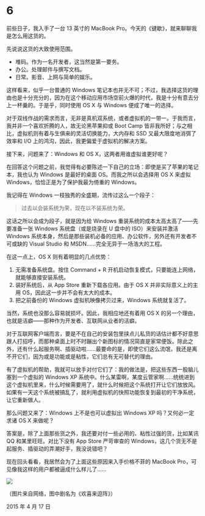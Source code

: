 # 6

前些日子，我入手了一台 13 英寸的 MacBook Pro。今天的《键歇》，就来聊聊我是怎么用这货的。

先说说这货的大致使用范围。

* 堆码。作为一名开发者，这当然是第一要务。
* 办公。处理邮件与撰写文档。
* 日常。影音、上网与简单的娱乐。

这样看来，似乎一台普通的 Windows 笔记本也并无不可；不过，我选择这货的理由也是十分充分的，因为在这个移动应用市场空前火爆的时代，我是十分有意去分上一杯羹的。于是乎，同时使用 OS X 与 Windows 便成了唯一的选择。

对于双线作战的需求而言，无非是真机双系统，或者虚拟机的一带一。于我而言，我并非一个喜欢折腾的人，故无论黑苹果抑或 Boot Camp 皆非我所好；与之相比，虚拟机则有着与生俱来的灵活切换能力，大内存和 SSD 又最大限度地消弭了效率和 I/O 上的鸿沟，因此，我更偏爱于虚拟机的解决方案。

接下来，问题来了：Windows 和 OS X，这两者用谁虚拟谁更好呢？

在回答这个问题之前，我觉得有必要陈述一下自己的立场：即使是买了苹果的笔记本，我也认为 Windows 是最好的桌面 OS。而我之所以会选择用 OS X 来虚拟 Windows，恰恰正是为了保护我最为倚重的 Windows。

我记得在 Windows 一枝独秀的全盛期，流传过这么一个段子：

> 过去以会装系统为荣，现在以不装系统为荣。

这话之所以会成为段子，就是因为给 Windows 重装系统的成本太高太高了——先要准备一张 Windows 系统盘（或是烧录在 U 盘中的 ISO）来安装并激活 Windows 系统本身，然后是那些装机必备的应用、办公软件，另外还有开发者不可或缺的 Visual Studio 和 MSDN……完全无异于一场浩大的工程。

在这一点上，OS X 则有着明显的几点优势：

1. 无需准备系统盘。按住 Command + R 开机启动恢复模式，只要能连上网络，就能够直接安装系统。
2. 装好系统后，从 App Store 重新下载各应用。由于 OS X 并非实际意义上的主用 OS，因此这一步并不会有太大的成本。
3. 把之前备份的 Windows 虚拟机映像拷贝过来，Windows 系统就复活了。

当然，系统也没那么容易就损坏。因此，我相应地还有着用 OS X 的另一个理由，也就是洁癖——那种作为开发者、互联网从业者的洁癖。

对于互联网客户端而言，要是不在自己的安装包里挟点儿私货的话估计都不好意思跟人打招呼，而那种桌面上时不时蹦出个新图标的情况简直是家常便饭。除此之外，还有什么起服务啊、插驱动啦……最要命的是，即使它们这么流氓，我还是离不开它们，因为或是功能或是粘性，它们总有无可替代的理由。

有了虚拟机的帮助，我就可以放手对付它们了：我的做法是，把这些东西一股脑儿塞到一个虚拟的 Windows XP 系统中。什么某雷啊，某度云管家啊……统统进到这个虚拟机里来，什么时候需要用了，就什么时候把这个系统打开让它们放放风。如果有一天这个系统被搞乱了，就利用虚拟机的快照功能恢复到最初的干净系统，让它重新做人。

那么问题又来了：Windows 上不是也可以虚拟出 Windows XP 吗？又何必一定求诸 OS X 来做呢？

答案是，除了上面那些货之外，我还要对付一些必用的、粘性过强的货，比如某讯 QQ 和某里旺旺。对比下没有 App Store 严苛审查的 Windows，这几个货无不是起服务、插驱动的弄潮好手，我没说错吧？

现在回头看看，我居然会为了上面这些原因来入手价格不菲的 MacBook Pro，可见像我这样的用户都被逼成什么样儿了……

![](http://blog.titilima.com/wp-content/uploads/2015/04/rfc-6-1.jpg)

（图片来自网络，图中剧名为《欢喜来逗阵》）

2015 年 4 月 17 日
